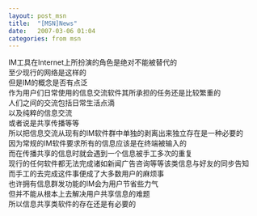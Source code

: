 ```yaml
---
layout: post_msn
title:  "[MSN]News"
date:   2007-03-06 01:04
categories: from msn
---    
```

IM工具在Internet上所扮演的角色是绝对不能被替代的  
至少现行的网络是这样的  
但是IM的概念是否有点泛  
作为用户们日常使用的信息交流软件其所承担的任务还是比较繁重的  
人们之间的交流包括日常生活点滴  
以及纯粹的信息交流  
或者说是共享传播等等  
所以把信息交流从现有的IM软件群中单独的剥离出来独立存在是一种必要的  
因为常规的IM软件要求所有的信息应该是在终端被输入的  
而在传播共享的信息时就会遇到一个信息被手工多次的重复  
现行的任何软件都无法完成诸如新闻广告咨询等等该类信息与好友的同步告知  
而手工的去完成这件事便成了大多数用户的麻烦事  
也许拥有信息群发功能的IM会为用户节省些力气  
但并不能从根本上去解决用户共享信息的难题  
所以信息共享类软件的存在还是有必要的  